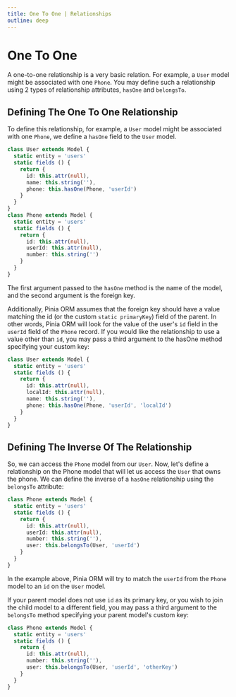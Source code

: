 ```yaml
---
title: One To One | Relationships
outline: deep
---
```


# One To One

A one-to-one relationship is a very basic relation. For example, a `User` model might be associated with one `Phone`. You may define such a relationship using 2 types of relationship attributes, `hasOne` and `belongsTo`.

## Defining The One To One Relationship

To define this relationship, for example, a `User` model might be associated with one `Phone`, we define a `hasOne` field to the `User` model.

```ts
class User extends Model {
  static entity = 'users'
  static fields () {
    return {
      id: this.attr(null),
      name: this.string(''),
      phone: this.hasOne(Phone, 'userId')
    }
  }
}
class Phone extends Model {
  static entity = 'users'
  static fields () {
    return {
      id: this.attr(null),
      userId: this.attr(null),
      number: this.string('')
    }
  }
}
```

The first argument passed to the `hasOne` method is the name of the model, and the second argument is the foreign key.

Additionally, Pinia ORM assumes that the foreign key should have a value matching the id (or the custom `static primaryKey`) field of the parent. In other words, Pinia ORM will look for the value of the user's `id` field in the `userId` field of the `Phone` record. If you would like the relationship to use a value other than `id`, you may pass a third argument to the hasOne method specifying your custom key:

```ts
class User extends Model {
  static entity = 'users'
  static fields () {
    return {
      id: this.attr(null),
      localId: this.attr(null),
      name: this.string(''),
      phone: this.hasOne(Phone, 'userId', 'localId')
    }
  }
}
```

## Defining The Inverse Of The Relationship

So, we can access the `Phone` model from our `User`. Now, let's define a relationship on the Phone model that will let us access the `User` that owns the phone. We can define the inverse of a `hasOne` relationship using the `belongsTo` attribute:

```ts
class Phone extends Model {
  static entity = 'users'
  static fields () {
    return {
      id: this.attr(null),
      userId: this.attr(null),
      number: this.string(''),
      user: this.belongsTo(User, 'userId')
    }
  }
}
```

In the example above, Pinia ORM will try to match the `userId` from the `Phone` model to an `id` on the `User` model.

If your parent model does not use `id` as its primary key, or you wish to join the child model to a different field, you may pass a third argument to the `belongsTo` method specifying your parent model's custom key:

```ts
class Phone extends Model {
  static entity = 'users'
  static fields () {
    return {
      id: this.attr(null),
      number: this.string(''),
      user: this.belongsTo(User, 'userId', 'otherKey')
    }
  }
}
```
